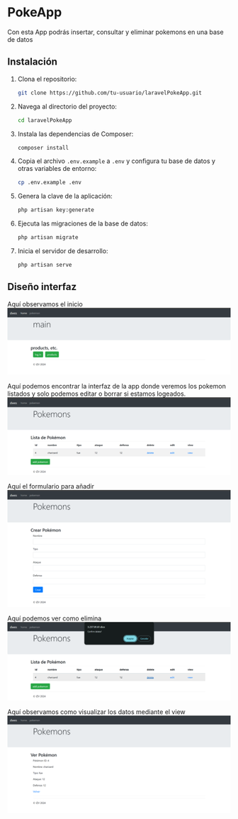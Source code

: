# PokeApp

Con esta App podrás insertar, consultar y eliminar pokemons en una base de datos

## Instalación

1. Clona el repositorio:
    ```bash
    git clone https://github.com/tu-usuario/laravelPokeApp.git
    ```

2. Navega al directorio del proyecto:
    ```bash
    cd laravelPokeApp
    ```

3. Instala las dependencias de Composer:
    ```bash
    composer install
    ```

4. Copia el archivo `.env.example` a `.env` y configura tu base de datos y otras variables de entorno:
    ```bash
    cp .env.example .env
    ```

5. Genera la clave de la aplicación:
    ```bash
    php artisan key:generate
    ```

6. Ejecuta las migraciones de la base de datos:
    ```bash
    php artisan migrate
    ```

7. Inicia el servidor de desarrollo:
    ```bash
    php artisan serve
    ```

## Diseño interfaz
Aquí observamos el inicio
![alt text](main.png)

Aquí podemos encontrar la interfaz de la app donde veremos los pokemon listados y solo podemos editar o borrar si estamos logeados.
![alt text](ver.png)

Aquí el formulario para añadir
![alt text](add.png)

Aquí podemos ver como elimina
![alt text](delete.png)

Aquí observamos como visualizar los datos mediante el view
![alt text](view.png)


